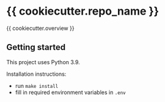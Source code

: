 # {{ cookiecutter.repo_name }}

{{ cookiecutter.overview }}

## Getting started

This project uses Python 3.9.

Installation instructions:

* run `make install`
* fill in required environment variables in `.env`
